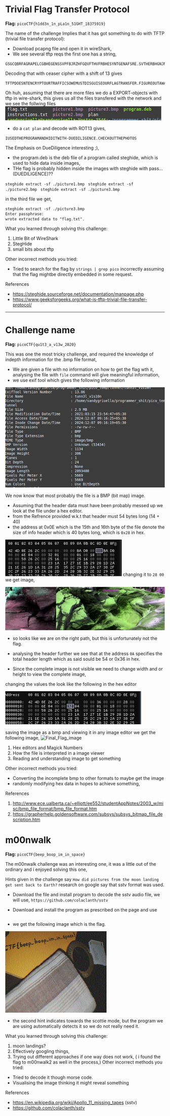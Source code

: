 # Trivial Flag Transfer Protocol

**Flag:** `picoCTF{h1dd3n_1n_pLa1n_51GHT_18375919}`

The name of the challenge Implies that it has got something to do with  TFTP (trivial file transfer protocol):

- Download pcapng file and open it in wireShark, 
- We see several tftp reqs the first one has a string,
```
GSGCQBRFAGRAPELCGBHEGENSSVPFBJRZHFGQVFTHVFRBHESYNTGENAFSRE.SVTHERBHGNJNLGBUVQRGURSYNTNAQVJVYYPURPXONPXSBEGURCYNA
```
Decoding that with ceaser cipher with a shift of 13 gives

```
TFTPDOESNTENCRYPTOURTRAFFICSOWEMUSTDISGUISEOURFLAGTRANSFER.FIGUREOUTAWAYTOHIDETHEFLAGANDIWILLCHECKBACKFORTHEPLAN
```

Oh huh, assuming that there are more files we do a EXPORT-objects with tftp in wire-shark, 
this gives us all the files transfered with the network 
and we see the follwing files
![screenshot](assets/all_files_wireshark.png) 

- do a  `cat plan` and decode with ROT13 gives,   
```
IUSEDTHEPROGRAMANDHIDITWITH-DUEDILIGENCE.CHECKOUTTHEPHOTOS
```
The Emphasis on DueDiligence interesting ;),

- the program.deb is the deb file of a program called steghide, which is used to hide data inside images, 
- THe flag is probably hidden inside the images with steghide with pass... (DUEDILIGENCE)??

`steghide extract -sf ./picture1.bmp `
`steghide extract -sf ./picture2.bmp `
`steghide extract -sf ./picture3.bmp`

in the third file we get, 
```
steghide extract -sf ./picture3.bmp 
Enter passphrase: 
wrote extracted data to "flag.txt".
```

What you learned through solving this challenge:

1. Little Bit of WireShark
2. StegHide
3. small bits about tftp

Other incorrect methods you tried:

- Tried to search for the flag by `strings | grep pico` 
incorrectly assuming that the flag mightbe directly embedded in some request. 

References

- https://steghide.sourceforge.net/documentation/manpage.php
- https://www.geeksforgeeks.org/what-is-tftp-trivial-file-transfer-protocol/

---


# Challenge name

**Flag:** `picoCTF{qu1t3_a_v13w_2020}`

This was one the most tricky challenge, and required the knowledge of indepth information for the .bmp file format,

- We are given a file with no information on how to get the flag wth it, analysing the file with `file` command will give meaningful information, 
- we use exif tool which gives the following information 

![Exif_tool_ss](./assets/image_magick_tunnel_vision.png)

We now know that most probably the file is a BMP (bit map) image. 

- Assuming that the header data must have been probably messed up we look at the file under a hex editor. 
- from the Refrence provided w.k.t that header must 54 bytes long (14 + 40) 
- the address at 0x0E which is the 15th and 16th byte of the file denote the size of info header which is 40 bytes long, which is `0x28` in hex. 

![unmodded_infoheader](./assets/tunnel_unmodded_infoheader.png)
changing it to `28 00` we get image, 

![photo_most_infoheader_mod](./assets/tunnel2.bmp)

- so looks like we are on the right path, but this is unfortunately not the flag. 

- analysing the header further we see that at the address `0A` specifies the total header length which as said sould be 54 or 0x36 in hex.

- Since the complete image is not visible we need to change width and or height to view the complete image, 

changing the values the look like the following in the hex editor

![final_Hex_editor](./assets/final_hex_EDITOR.png)

saving the image as a bmp and viewing it in any image editor we get the following image, 
![Final_Flag_image](./assets/tunnel5.bmp)

1. Hex editors and Magick Numbers
2. How the file is interpreted in a image viewer
3. Reading and understanding image to get something

Other incorrect methods you tried:

- Converting the incomplete bmp to other formats to maybe get the image 
- randomly modifying hex data in hopes to achieve something, 

References

1. http://www.ece.ualberta.ca/~elliott/ee552/studentAppNotes/2003_w/misc/bmp_file_format/bmp_file_format.htm
2. https://grapherhelp.goldensoftware.com/subsys/subsys_bitmap_file_description.htm


# m00nwalk

**Flag:** `picoCTF{beep_boop_im_in_space}`

The m00nwalk challenge was an interesting one, it was a little out of the ordinary and i enjoyed solving this one, 

Hints given in the challenge say `How did pictures from the moon landing get sent back to Earth?` research on google say that sstv format was used. 
 

- Download the file and install program to decode the sstv audio file,
we will use, `https://github.com/colaclanth/sstv` 


- Download and install the program as prescribed on the page and use 
```sstv -d message.wav -o result.png
```

- we get the following image which is the flag. 

![ss_of_moonwalk_image](./assets/moonwalk.png)

- the second hint indicates towards the scottie mode, but the program we are using automatically detects it so we do not really need it. 


What you learned through solving this challenge:

1. moon landings?
2. Effectively googling things, 
3. Trying out different approaches if one way does not work, ( i found the flag to m00nwalk2 as well in the process,)
Other incorrect methods you tried:

- Tried to decode it though morse code. 
- Visualising the image thinking it might reveal something

References

- https://en.wikipedia.org/wiki/Apollo_11_missing_tapes (sstv)
- https://github.com/colaclanth/sstv


